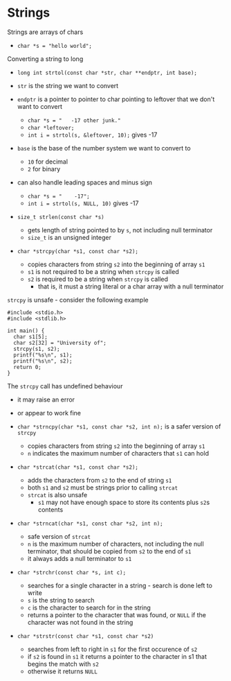# Strings

Strings are arrays of chars
* `char *s = "hello world";`

Converting a string to long
* `long int strtol(const char *str, char **endptr, int base);`
* `str` is the string we want to convert
* `endptr` is a pointer to pointer to char pointing to leftover that we don't want to convert
  * `char *s = "   -17 other junk."`
  * `char *leftover;`
  * `int i = strtol(s, &leftover, 10);` gives -17
* `base` is the base of the number system we want to convert to
  * `10` for decimal
  * `2` for binary
* can also handle leading spaces and minus sign
  * `char *s = "    -17";`
  * `int i = strtol(s, NULL, 10)` gives -17

* `size_t strlen(const char *s)`
  * gets length of string pointed to by `s`, not including null terminator
  * `size_t` is an unsigned integer

* `char *strcpy(char *s1, const char *s2);`
  * copies characters from string `s2` into the beginning of array `s1`
  * `s1` is not required to be a string when `strcpy` is called
  * `s2` is required to be a string when `strcpy` is called
    * that is, it must a string literal or a char array with a null terminator

`strcpy` is unsafe - consider the following example

```
#include <stdio.h>
#include <stdlib.h>

int main() {
  char s1[5];
  char s2[32] = "University of";
  strcpy(s1, s2);
  printf("%s\n", s1);
  printf("%s\n", s2);
  return 0;
}
```

The `strcpy` call has undefined behaviour
* it may raise an error
* or appear to work fine

* `char *strncpy(char *s1, const char *s2, int n);` is a safer version of `strcpy`
  * copies characters from string `s2` into the beginning of array `s1`
  * `n` indicates the maximum number of characters that `s1` can hold

* `char *strcat(char *s1, const char *s2);`
  * adds the characters from `s2` to the end of string `s1`
  * both `s1` and `s2` must be strings prior to calling `strcat`
  * `strcat` is also unsafe
    * `s1` may not have enough space to store its contents plus `s2`s contents

* `char *strncat(char *s1, const char *s2, int n);`
  * safe version of `strcat`
  * `n` is the maximum number of characters, not including the null terminator, that should be copied from `s2` to the end of `s1`
  * it always adds a null terminator to `s1`

* `char *strchr(const char *s, int c);`
  * searches for a single character in a string - search is done left to write
  * `s` is the string to search
  * `c` is the character to search for in the string
  * returns a pointer to the character that was found, or `NULL` if the character was not found in the string

* `char *strstr(const char *s1, const char *s2)`
  * searches from left to right in `s1` for the first occurence of `s2`
  * if `s2` is found in `s1` it returns a pointer to the character in s1 that begins the match with `s2`
  * otherwise it returns `NULL`
